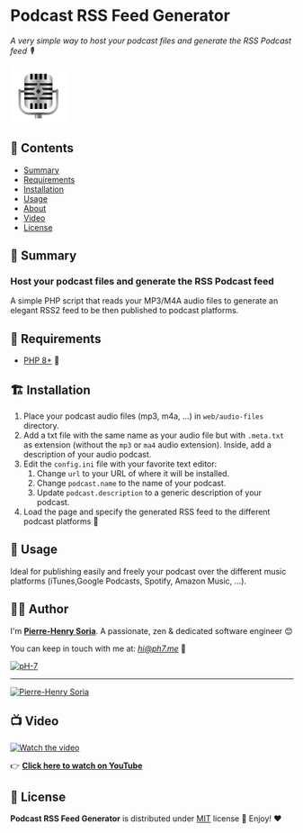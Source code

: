 # Podcast RSS Feed Generator

*A very simple way to host your podcast files and generate the RSS Podcast feed 🎙*

![Simple Podcast Generator](podcast-feed-generator.png)

## :book: Contents

- [Summary](#mag_right-summary)
- [Requirements](#hammer-requirements)
- [Installation](#building_construction-installation)
- [Usage](#thought_balloon-usage)
- [About](#cook-author)
- [Video](#tv-video)
- [License](#page_with_curl-license)

## :mag_right: Summary

### Host your podcast files and generate the RSS Podcast feed

A simple PHP script that reads your MP3/M4A audio files to generate an elegant RSS2 feed to be then published to podcast
platforms.

## :hammer: Requirements

* [PHP 8+](https://www.php.net/releases/8.0/en.php) 🐘

## :building_construction: Installation

1. Place your podcast audio files (mp3, m4a, ...) in `web/audio-files` directory.
2. Add a txt file with the same name as your audio file but with `.meta.txt` as extension (without the `mp3` or `ma4` audio extension). Inside, add a description of your audio podcast.
3. Edit the `config.ini` file with your favorite text editor:
   1. Change `url` to your URL of where it will be installed.
   2. Change `podcast.name` to the name of your podcast.
   3. Update `podcast.description` to a generic description of your podcast.
4. Load the page and specify the generated RSS feed to the different podcast platforms 🚀

## :thought_balloon: Usage

Ideal for publishing easily and freely your podcast over the different music platforms (iTunes,Google Podcasts, Spotify, Amazon Music, ...).

## :cook: Author

I'm **[Pierre-Henry Soria](https://ph7.me)**. A passionate, zen &amp; dedicated software engineer 😊

You can keep in touch with me at: *hi@ph7.me* 📮

[![pH-7][github-image]](https://github.com/pH-7)

---

[![Pierre-Henry Soria](https://www.gravatar.com/avatar/a210fe61253c43c869d71eaed0e90149?s=200&r=g&d=mp)](https://ph7.me "Pierre-Henry Soria")

## :tv: Video

[![Watch the video](https://i1.ytimg.com/vi/wT5AhxPHGMI/sddefault.jpg)](https://www.youtube.com/watch?v=wT5AhxPHGMI)

👉 **[Click here to watch on YouTube](https://www.youtube.com/watch?v=wT5AhxPHGMI)**

## :page_with_curl: License

**Podcast RSS Feed Generator** is distributed under [MIT](https://opensource.org/licenses/MIT) license 🚀 Enjoy! ❤️


<!-- GitHub's Markdown reference links -->

[github-image]: https://img.shields.io/badge/GitHub-100000?style=for-the-badge&logo=github&logoColor=white

<!-- Was generated by README Generator CLI on 2021-12-24 https://github.com/pH-7/github-readme-generator-cli -->
